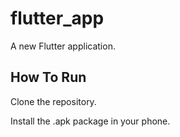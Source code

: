 # flutter_app

A new Flutter application.

## How To Run

Clone the repository.

Install the .apk package in your phone.
